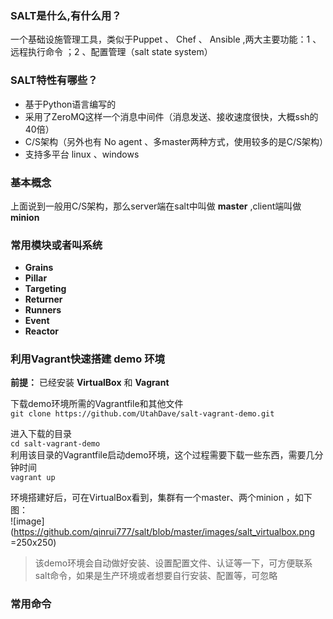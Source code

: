 ### SALT是什么,有什么用？
一个基础设施管理工具，类似于Puppet 、 Chef 、 Ansible ,两大主要功能：1 、远程执行命令 ；2 、配置管理（salt state system）

### SALT特性有哪些？
- 基于Python语言编写的
- 采用了ZeroMQ这样一个消息中间件（消息发送、接收速度很快，大概ssh的40倍）
- C/S架构（另外也有 No agent 、多master两种方式，使用较多的是C/S架构）
- 支持多平台 linux 、windows 

### 基本概念
上面说到一般用C/S架构，那么server端在salt中叫做 **master** ,client端叫做 **minion**


### 常用模块或者叫系统
- **Grains**
- **Pillar**
- **Targeting**
- **Returner**
- **Runners**
- **Event**
- **Reactor**


### 利用Vagrant快速搭建 **demo** 环境

**前提：** 已经安装 **VirtualBox** 和 **Vagrant**

下载demo环境所需的Vagrantfile和其他文件  
 `git clone https://github.com/UtahDave/salt-vagrant-demo.git`  
 
进入下载的目录  
 `cd salt-vagrant-demo`  
利用该目录的Vagrantfile启动demo环境，这个过程需要下载一些东西，需要几分钟时间  
 `vagrant up`  
 
环境搭建好后，可在VirtualBox看到，集群有一个master、两个minion ，如下图：  
![image](https://github.com/qinrui777/salt/blob/master/images/salt_virtualbox.png =250x250)

> 该demo环境会自动做好安装、设置配置文件、认证等一下，可方便联系salt命令，如果是生产环境或者想要自行安装、配置等，可忽略


###  常用命令
